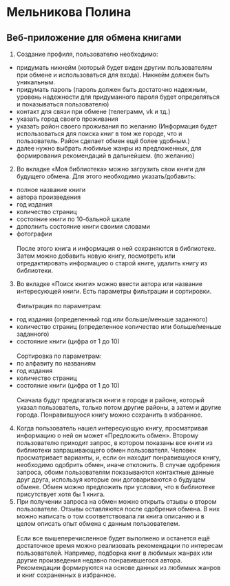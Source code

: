 # Мельникова Полина
## Веб-приложение для обмена книгами
1.	Создание профиля, пользователю необходимо:
-	придумать никнейм (который будет виден другим пользователям при обмене и использоваться для входа). Никнейм должен быть уникальным.
-	придумать пароль (пароль должен быть достаточно надежным, уровень надежности для придуманного пароля будет определяться и показываться пользователю)
-	контакт для связи при обмене (телеграмм, vk и тд.)
-	указать город своего проживания
-	указать район своего проживания по желанию (Информация будет использоваться для поиска книг в том же городе, что и пользователь. Район сделает обмен ещё более удобным.)
-	далее нужно выбрать любимые жанры из предложенных, для формирования рекомендаций в дальнейшем. (по желанию)
2.	Во вкладке «Моя библиотека» можно загрузить свои книги для будущего обмена. Для этого необходимо указать/добавить:
-	полное название книги
-	автора произведения
-	год издания
-	количество страниц
-	состояние книги по 10-бальной шкале
-	дополнить состояние книги своими словами
-	фотографии
<br></br>
После этого книга и информация о ней сохраняются в библиотеке. Затем можно добавить новую книгу, посмотреть или отредактировать информацию о старой книге, удалить книгу из библиотеки.
3.	Во вкладке «Поиск книги» можно ввести автора или название интересующей книги. Есть параметры фильтрации и сортировки.
<br></br>
Фильтрация по параметрам:
-	год издания (определенный год или больше/меньше заданного)
-	количество страниц (определенное количество или больше/меньше заданного)
-	состояние книги (цифра от 1 до 10)
<br></br>
Сортировка по параметрам:
-	по алфавиту по названиям
-	год издания
-	количество страниц
-	состояние книги (цифра от 1 до 10)
<br></br>
Сначала будут предлагаться книги в городе и районе, который указал пользователь, только потом другие районы, а затем и другие города. Понравившуюся книгу можно сохранить в избранное.
4.	Когда пользователь нашел интересующую книгу, просматривая информацию о ней он может «Предложить обмен». Второму пользователю приходит запрос, в котором показаны все книги из библиотеки запрашивающего обмен пользователя. Человек просматривает варианты, и, если он находит понравившуюся книгу, необходимо одобрить обмен, иначе отклонить. В случае одобрения запроса, обоим пользователям показываются контактные данные друг друга, используя которые они договариваются о будущем обмене. Обмен можно предложить при условии, что в библиотеке присутствует хотя бы 1 книга.
5.	При получении запроса на обмен можно открыть отзывы о втором пользователе. Отзывы оставляются после одобрения обмена. В них можно написать о том соответствовала ли книга описанию и в целом описать опыт обмена с данным пользователем.
<br></br>
Если все вышеперечисленное будет выполнено и останется ещё достаточное время можно реализовать рекомендации по интересам пользователей. Например, подборка книг в любимых жанрах или другие произведения недавно понравившегося автора. Рекомендации формируются на основе данных из любимых жанров и книг сохраненных в избранное.

